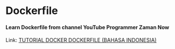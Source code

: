 # Dockerfile

#### Learn Dockerfile from channel YouTube Programmer Zaman Now
Link: [TUTORIAL DOCKER DOCKERFILE (BAHASA INDONESIA)](https://youtu.be/sXAGMT9RMzs?si=1BkVPwHO3QXccwml)
